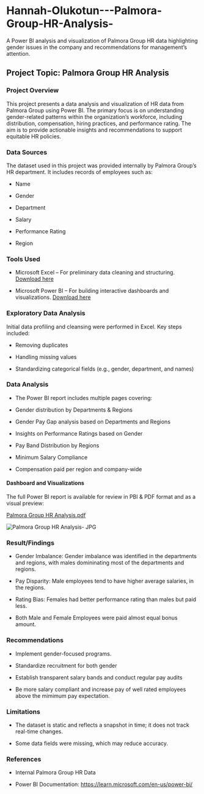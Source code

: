 # Hannah-Olukotun---Palmora-Group-HR-Analysis-

A Power BI analysis and visualization of Palmora Group HR data highlighting gender issues in the company and recommendations for management’s attention.


## Project Topic: Palmora Group HR Analysis

### Project Overview
This project presents a data analysis and visualization of HR data from Palmora Group using Power BI. The primary focus is on understanding gender-related patterns within the organization’s workforce, including distribution, compensation, hiring practices, and performance rating. The aim is to provide actionable insights and recommendations to support equitable HR policies.

### Data Sources 

The dataset used in this project was provided internally by Palmora Group’s HR department. It includes records of employees such as:

- Name

- Gender

- Department

- Salary

- Performance Rating

- Region


### Tools Used

- Microsoft Excel – For preliminary data cleaning and structuring. [Download here](https://www.microsoft.com/en-gb/microsoft-365/excel)

- Microsoft Power BI – For building interactive dashboards and visualizations. [Download here](https://www.microsoft.com/en-us/power-platform/products/power-bi/downloads)


### Exploratory Data Analysis

Initial data profiling and cleansing were performed in Excel. Key steps included:

- Removing duplicates

- Handling missing values

- Standardizing categorical fields (e.g., gender, department, and names)


### Data Analysis

- The Power BI report includes multiple pages covering:

- Gender distribution by Departments & Regions

- Gender Pay Gap analysis based on Departments and Regions

- Insights on Performance Ratings based on Gender

- Pay Band Distribution by Regions

- Minimum Salary Compliance

- Compensation paid per region and company-wide


#### Dashboard and Visualizations

The full Power BI report is available for review in PBI & PDF format and as a visual preview:


[Palmora Group HR Analysis.pdf](https://github.com/user-attachments/files/21045812/Palmora.Group.HR.Analysis.pdf)


![Palmora Group HR Analysis- JPG](https://github.com/user-attachments/assets/a5aa969c-6404-41b6-a916-5a82a2a3e4a9)



### Result/Findings

- Gender Imbalance: Gender imbalance was identified in the departments and regions, with males domininating most of the departments and regions.

- Pay Disparity: Male employees tend to have higher average salaries, in the regions.

- Rating Bias: Females had better performance rating than males but paid less.

- Both Male and Female Employees were paid almost equal bonus amount.

### Recommendations

- Implement gender-focused programs.

- Standardize recruitment for both gender

- Establish transparent salary bands and conduct regular pay audits

- Be more salary compliant and increase pay of well rated employees above the mimimum pay expectation.


### Limitations

- The dataset is static and reflects a snapshot in time; it does not track real-time changes.

- Some data fields were missing, which may reduce accuracy.



### References

- Internal Palmora Group HR Data

- Power BI Documentation: https://learn.microsoft.com/en-us/power-bi/


